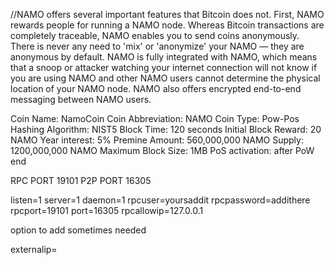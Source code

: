 //NAMO offers several important features that Bitcoin does not. First, NAMO rewards people for running a NAMO node. Whereas Bitcoin transactions are completely traceable, NAMO enables you to send coins anonymously. There is never any need to 'mix' or 'anonymize' your NAMO — they are anonymous by default. NAMO is fully integrated with NAMO, which means that a snoop or attacker watching your internet connection will not know if you are using NAMO and other NAMO users cannot determine the physical location of your NAMO node. NAMO also offers encrypted end-to-end messaging between NAMO users.


Coin Name: NamoCoin
Coin Abbreviation: NAMO
Coin Type: Pow-Pos
Hashing Algorithm: NIST5
Block Time: 120 seconds
Initial Block Reward: 20 NAMO
Year interest: 5%
Premine Amount: 560,000,000 NAMO
Supply: 1200,000,000 NAMO
Maximum Block Size: 1MB
PoS activation: after PoW end

RPC PORT 19101
P2P PORT 16305

listen=1
server=1
daemon=1
rpcuser=yoursaddit
rpcpassword=addithere
rpcport=19101
port=16305
rpcallowip=127.0.0.1

option to add sometimes needed 

externalip=





